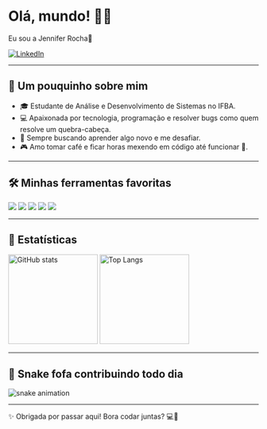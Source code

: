 # Olá, mundo! 🌸✨  
Eu sou a Jennifer Rocha🦋

[![LinkedIn](https://img.shields.io/badge/LinkedIn-RochaJennifer-ff69b4?style=for-the-badge&logo=linkedin&logoColor=white)](https://www.linkedin.com/in/roberto-silva-barreto-9b3a48210/)

---

## 🧠 Um pouquinho sobre mim

- 🎓 Estudante de Análise e Desenvolvimento de Sistemas no IFBA.
- 💻 Apaixonada por tecnologia, programação e resolver bugs como quem resolve um quebra-cabeça.
- 🌈 Sempre buscando aprender algo novo e me desafiar.
- 🎮 Amo tomar café e ficar horas mexendo em código até funcionar 🫶.

---

## 🛠️ Minhas ferramentas favoritas

<div style="display:inline_block">
  <img src="https://img.shields.io/badge/C-00599C?style=for-the-badge&logo=c&logoColor=white"/>
  <img src="https://img.shields.io/badge/HTML5-ff69b4?style=for-the-badge&logo=html5&logoColor=white"/>
  <img src="https://img.shields.io/badge/CSS3-db7093?style=for-the-badge&logo=css3&logoColor=white"/>
  <img src="https://img.shields.io/badge/JavaScript-ffc0cb?style=for-the-badge&logo=javascript&logoColor=black"/>
  <img src="https://img.shields.io/badge/Python-f8c8dc?style=for-the-badge&logo=python&logoColor=black"/>
</div>

---

## 💖 Estatísticas

<div>
  <img height="180em" src="https://github-readme-stats.vercel.app/api?username=RochaJennifer&show_icons=true&theme=rose_pine&rank_icon=github" alt="GitHub stats"/>
  <img height="180em" src="https://github-readme-stats.vercel.app/api/top-langs/?username=RochaJennifer&layout=donut&theme=rose_pine" alt="Top Langs"/>
</div>

---

## 🐍 Snake fofa contribuindo todo dia

<picture>
  <source media="(prefers-color-scheme: dark)" srcset="https://raw.githubusercontent.com/RochaJennifer/RochaJennifer/output/github-contribution-grid-snake-dark.svg">
  <source media="(prefers-color-scheme: light)" srcset="https://raw.githubusercontent.com/RochaJennifer/RochaJennifer/output/github-contribution-grid-snake.svg">
  <img alt="snake animation" src="https://raw.githubusercontent.com/RochaJennifer/RochaJennifer/output/github-contribution-grid-snake.svg">
</picture>


---

✨ Obrigada por passar aqui! Bora codar juntas? 💻💜
